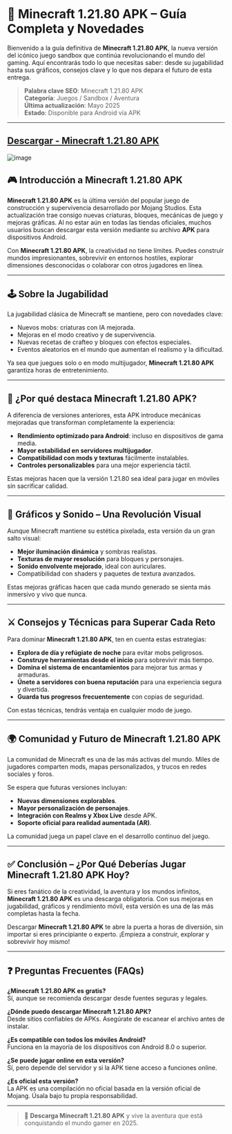 # 🧱 Minecraft 1.21.80 APK – Guía Completa y Novedades

Bienvenido a la guía definitiva de **Minecraft 1.21.80 APK**, la nueva versión del icónico juego sandbox que continúa revolucionando el mundo del gaming. Aquí encontrarás todo lo que necesitas saber: desde su jugabilidad hasta sus gráficos, consejos clave y lo que nos depara el futuro de esta entrega.

> **Palabra clave SEO**: Minecraft 1.21.80 APK  
> **Categoría**: Juegos / Sandbox / Aventura  
> **Última actualización**: Mayo 2025  
> **Estado**: Disponible para Android vía APK

---
## [Descargar - Minecraft 1.21.80 APK](https://shorturl.at/hKArK)
![image](https://github.com/user-attachments/assets/cc87971a-1c96-412e-b3b1-c318ed5c2b38)

## 🎮 Introducción a Minecraft 1.21.80 APK

**Minecraft 1.21.80 APK** es la última versión del popular juego de construcción y supervivencia desarrollado por Mojang Studios. Esta actualización trae consigo nuevas criaturas, bloques, mecánicas de juego y mejoras gráficas. Al no estar aún en todas las tiendas oficiales, muchos usuarios buscan descargar esta versión mediante su archivo **APK** para dispositivos Android.

Con **Minecraft 1.21.80 APK**, la creatividad no tiene límites. Puedes construir mundos impresionantes, sobrevivir en entornos hostiles, explorar dimensiones desconocidas o colaborar con otros jugadores en línea.

---

## 🕹️ Sobre la Jugabilidad

La jugabilidad clásica de Minecraft se mantiene, pero con novedades clave:

- Nuevos mobs: criaturas con IA mejorada.
- Mejoras en el modo creativo y de supervivencia.
- Nuevas recetas de crafteo y bloques con efectos especiales.
- Eventos aleatorios en el mundo que aumentan el realismo y la dificultad.

Ya sea que juegues solo o en modo multijugador, **Minecraft 1.21.80 APK** garantiza horas de entretenimiento.

---

## 💎 ¿Por qué destaca Minecraft 1.21.80 APK?

A diferencia de versiones anteriores, esta APK introduce mecánicas mejoradas que transforman completamente la experiencia:

- **Rendimiento optimizado para Android**: incluso en dispositivos de gama media.
- **Mayor estabilidad en servidores multijugador**.
- **Compatibilidad con mods y texturas** fácilmente instalables.
- **Controles personalizables** para una mejor experiencia táctil.

Estas mejoras hacen que la versión 1.21.80 sea ideal para jugar en móviles sin sacrificar calidad.

---

## 🎨 Gráficos y Sonido – Una Revolución Visual

Aunque Minecraft mantiene su estética pixelada, esta versión da un gran salto visual:

- **Mejor iluminación dinámica** y sombras realistas.
- **Texturas de mayor resolución** para bloques y personajes.
- **Sonido envolvente mejorado**, ideal con auriculares.
- Compatibilidad con shaders y paquetes de textura avanzados.

Estas mejoras gráficas hacen que cada mundo generado se sienta más inmersivo y vivo que nunca.

---

## ⚔️ Consejos y Técnicas para Superar Cada Reto

Para dominar **Minecraft 1.21.80 APK**, ten en cuenta estas estrategias:

- **Explora de día y refúgiate de noche** para evitar mobs peligrosos.
- **Construye herramientas desde el inicio** para sobrevivir más tiempo.
- **Domina el sistema de encantamientos** para mejorar tus armas y armaduras.
- **Únete a servidores con buena reputación** para una experiencia segura y divertida.
- **Guarda tus progresos frecuentemente** con copias de seguridad.

Con estas técnicas, tendrás ventaja en cualquier modo de juego.

---

## 🌍 Comunidad y Futuro de Minecraft 1.21.80 APK

La comunidad de Minecraft es una de las más activas del mundo. Miles de jugadores comparten mods, mapas personalizados, y trucos en redes sociales y foros.

Se espera que futuras versiones incluyan:

- **Nuevas dimensiones explorables**.
- **Mayor personalización de personajes**.
- **Integración con Realms y Xbox Live** desde APK.
- **Soporte oficial para realidad aumentada (AR)**.

La comunidad juega un papel clave en el desarrollo continuo del juego.

---

## ✅ Conclusión – ¿Por Qué Deberías Jugar Minecraft 1.21.80 APK Hoy?

Si eres fanático de la creatividad, la aventura y los mundos infinitos, **Minecraft 1.21.80 APK** es una descarga obligatoria. Con sus mejoras en jugabilidad, gráficos y rendimiento móvil, esta versión es una de las más completas hasta la fecha.

Descargar **Minecraft 1.21.80 APK** te abre la puerta a horas de diversión, sin importar si eres principiante o experto. ¡Empieza a construir, explorar y sobrevivir hoy mismo!

---

## ❓ Preguntas Frecuentes (FAQs)

**¿Minecraft 1.21.80 APK es gratis?**  
Sí, aunque se recomienda descargar desde fuentes seguras y legales.

**¿Dónde puedo descargar Minecraft 1.21.80 APK?**  
Desde sitios confiables de APKs. Asegúrate de escanear el archivo antes de instalar.

**¿Es compatible con todos los móviles Android?**  
Funciona en la mayoría de los dispositivos con Android 8.0 o superior.

**¿Se puede jugar online en esta versión?**  
Sí, pero depende del servidor y si la APK tiene acceso a funciones online.

**¿Es oficial esta versión?**  
La APK es una compilación no oficial basada en la versión oficial de Mojang. Úsala bajo tu propia responsabilidad.

---

> 🔽 **Descarga Minecraft 1.21.80 APK** y vive la aventura que está conquistando el mundo gamer en 2025.

